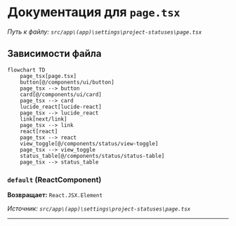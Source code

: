 # Документация для `page.tsx`

*Путь к файлу: `src/app\(app)\settings\project-statuses\page.tsx`*

## Зависимости файла

```mermaid
flowchart TD
    page_tsx[page.tsx]
    button[@/components/ui/button]
    page_tsx --> button
    card[@/components/ui/card]
    page_tsx --> card
    lucide_react[lucide-react]
    page_tsx --> lucide_react
    link[next/link]
    page_tsx --> link
    react[react]
    page_tsx --> react
    view_toggle[@/components/status/view-toggle]
    page_tsx --> view_toggle
    status_table[@/components/status/status-table]
    page_tsx --> status_table
```

### `default` (ReactComponent)

**Возвращает:** `React.JSX.Element`

*Источник: `src/app\(app)\settings\project-statuses\page.tsx`*

---
